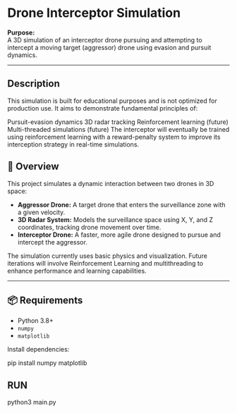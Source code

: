 # Drone Interceptor Simulation

**Purpose:**  
A 3D simulation of an interceptor drone pursuing and attempting to intercept a moving target (aggressor) drone using evasion and pursuit dynamics.

---

## Description

This simulation is built for educational purposes and is not optimized for production use. It aims to demonstrate fundamental principles of:

Pursuit-evasion dynamics
3D radar tracking
Reinforcement learning (future)
Multi-threaded simulations (future)
The interceptor will eventually be trained using reinforcement learning with a reward-penalty system to improve its interception strategy in real-time simulations.

## 🚀 Overview

This project simulates a dynamic interaction between two drones in 3D space:

- **Aggressor Drone:** A target drone that enters the surveillance zone with a given velocity.
- **3D Radar System:** Models the surveillance space using X, Y, and Z coordinates, tracking drone movement over time.
- **Interceptor Drone:** A faster, more agile drone designed to pursue and intercept the aggressor.

The simulation currently uses basic physics and visualization. Future iterations will involve Reinforcement Learning and multithreading to enhance performance and learning capabilities.

---

## 📦 Requirements

- Python 3.8+
- `numpy`
- `matplotlib`

Install dependencies:

pip install numpy matplotlib

## RUN 
python3 main.py


